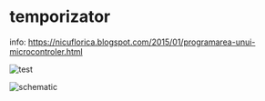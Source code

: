# temporizator

info: https://nicuflorica.blogspot.com/2015/01/programarea-unui-microcontroler.html

![test](https://1.bp.blogspot.com/-zro9iCtLMUo/XPfxMJpb3nI/AAAAAAAAZio/29oF7Dz5a5UgOrUO38b2TYsH-uBSbCKLgCLcBGAs/s1600/asteptare.jpg)

![schematic](https://1.bp.blogspot.com/-UngW5dWeA0s/XPfvsCKER5I/AAAAAAAAZiQ/wQjaq19AcTkZehiLqEsXRjMAHN7iEiGpACLcBGAs/s1600/schema_test_minimal.png)

